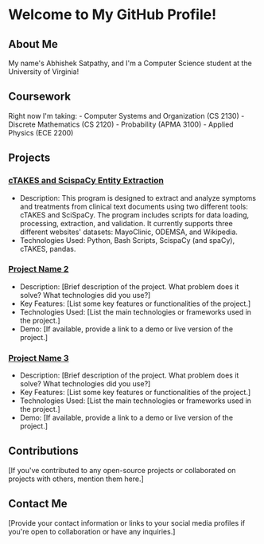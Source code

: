 # Welcome to My GitHub Profile!

## About Me
My name's Abhishek Satpathy, and I'm a Computer Science student at the University of Virginia!

## Coursework
Right now I'm taking:
	- Computer Systems and Organization (CS 2130)
	- Discrete Mathematics (CS 2120)
	- Probability (APMA 3100)
	- Applied Physics (ECE 2200)

## Projects

### [cTAKES and ScispaCy Entity Extraction](https://github.com/asatpathy314/cTAKES-SciSpaCy-symptom-extractor)
- Description: This program is designed to extract and analyze symptoms and treatments from clinical text documents using two different tools: cTAKES and SciSpaCy. The program includes scripts for data loading, processing, extraction, and validation. It currently supports three different websites' datasets: MayoClinic, ODEMSA, and Wikipedia.
- Technologies Used: Python, Bash Scripts, ScispaCy (and spaCy), cTAKES, pandas.

### [Project Name 2](link_to_project)
- Description: [Brief description of the project. What problem does it solve? What technologies did you use?]
- Key Features: [List some key features or functionalities of the project.]
- Technologies Used: [List the main technologies or frameworks used in the project.]
- Demo: [If available, provide a link to a demo or live version of the project.]

### [Project Name 3](link_to_project)
- Description: [Brief description of the project. What problem does it solve? What technologies did you use?]
- Key Features: [List some key features or functionalities of the project.]
- Technologies Used: [List the main technologies or frameworks used in the project.]
- Demo: [If available, provide a link to a demo or live version of the project.]

## Contributions
[If you've contributed to any open-source projects or collaborated on projects with others, mention them here.]

## Contact Me
[Provide your contact information or links to your social media profiles if you're open to collaboration or have any inquiries.]
